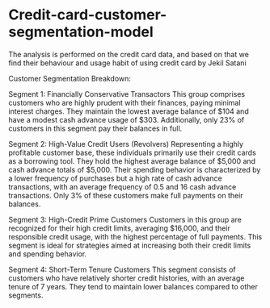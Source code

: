 # Credit-card-customer-segmentation-model
The analysis is performed on the credit card data, and based on that we find their behaviour and usage habit of using credit card
by Jekil Satani

Customer Segmentation Breakdown:

Segment 1: Financially Conservative Transactors
This group comprises customers who are highly prudent with their finances, paying minimal interest charges. They maintain the lowest average balance of $104 and have a modest cash advance usage of $303. Additionally, only 23% of customers in this segment pay their balances in full.

Segment 2: High-Value Credit Users (Revolvers)
Representing a highly profitable customer base, these individuals primarily use their credit cards as a borrowing tool. They hold the highest average balance of $5,000 and cash advance totals of $5,000. Their spending behavior is characterized by a lower frequency of purchases but a high rate of cash advance transactions, with an average frequency of 0.5 and 16 cash advance transactions. Only 3% of these customers make full payments on their balances.

Segment 3: High-Credit Prime Customers
Customers in this group are recognized for their high credit limits, averaging $16,000, and their responsible credit usage, with the highest percentage of full payments. This segment is ideal for strategies aimed at increasing both their credit limits and spending behavior.

Segment 4: Short-Term Tenure Customers
This segment consists of customers who have relatively shorter credit histories, with an average tenure of 7 years. They tend to maintain lower balances compared to other segments.

